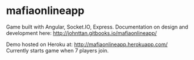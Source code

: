 mafiaonlineapp
==============

Game built with Angular, Socket.IO, Express.
Documentation on design and development here:
http://johnttan.gitbooks.io/mafiaonlineapp/



Demo hosted on Heroku at:
http://mafiaonlineapp.herokuapp.com/
Currently starts game when 7 players join.